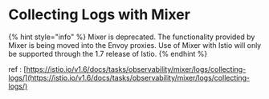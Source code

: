 # Collecting Logs with Mixer

{% hint style="info" %}
Mixer is deprecated. The functionality provided by Mixer is being moved into the Envoy proxies. Use of Mixer with Istio will only be supported through the 1.7 release of Istio.
{% endhint %}







ref : [https://istio.io/v1.6/docs/tasks/observability/mixer/logs/collecting-logs/](https://istio.io/v1.6/docs/tasks/observability/mixer/logs/collecting-logs/)

